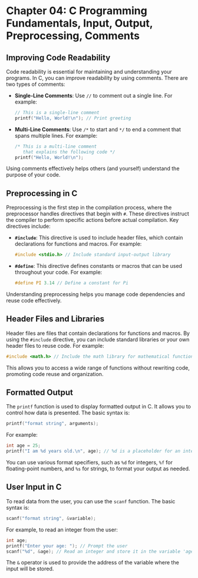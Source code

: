 # Chapter 04: C Programming Fundamentals, Input, Output, Preprocessing, Comments

## Improving Code Readability
Code readability is essential for maintaining and understanding your programs. In C, you can improve readability by using comments. There are two types of comments:

- **Single-Line Comments**: Use `//` to comment out a single line. For example:

  ```c
  // This is a single-line comment
  printf("Hello, World!\n"); // Print greeting
  ```

- **Multi-Line Comments**: Use `/*` to start and `*/` to end a comment that spans multiple lines. For example:

  ```c
  /* This is a multi-line comment
     that explains the following code */
  printf("Hello, World!\n");
  ```

Using comments effectively helps others (and yourself) understand the purpose of your code.

## Preprocessing in C
Preprocessing is the first step in the compilation process, where the preprocessor handles directives that begin with `#`. These directives instruct the compiler to perform specific actions before actual compilation. Key directives include:

- **`#include`**: This directive is used to include header files, which contain declarations for functions and macros. For example:

  ```c
  #include <stdio.h> // Include standard input-output library
  ```

- **`#define`**: This directive defines constants or macros that can be used throughout your code. For example:

  ```c
  #define PI 3.14 // Define a constant for Pi
  ```

Understanding preprocessing helps you manage code dependencies and reuse code effectively.

## Header Files and Libraries
Header files are files that contain declarations for functions and macros. By using the `#include` directive, you can include standard libraries or your own header files to reuse code. For example:

```c
#include <math.h> // Include the math library for mathematical functions
```

This allows you to access a wide range of functions without rewriting code, promoting code reuse and organization.

## Formatted Output
The `printf` function is used to display formatted output in C. It allows you to control how data is presented. The basic syntax is:

```c
printf("format string", arguments);
```

For example:

```c
int age = 25;
printf("I am %d years old.\n", age); // %d is a placeholder for an integer
```

You can use various format specifiers, such as `%d` for integers, `%f` for floating-point numbers, and `%s` for strings, to format your output as needed.

## User Input in C
To read data from the user, you can use the `scanf` function. The basic syntax is:

```c
scanf("format string", &variable);
```

For example, to read an integer from the user:

```c
int age;
printf("Enter your age: "); // Prompt the user
scanf("%d", &age); // Read an integer and store it in the variable 'age'
```

The `&` operator is used to provide the address of the variable where the input will be stored.
